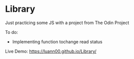 # Library

Just practicing some JS with a project from The Odin Project


To do:
* Implementing function tochange read status


Live Demo: https://luann00.github.io/Library/
